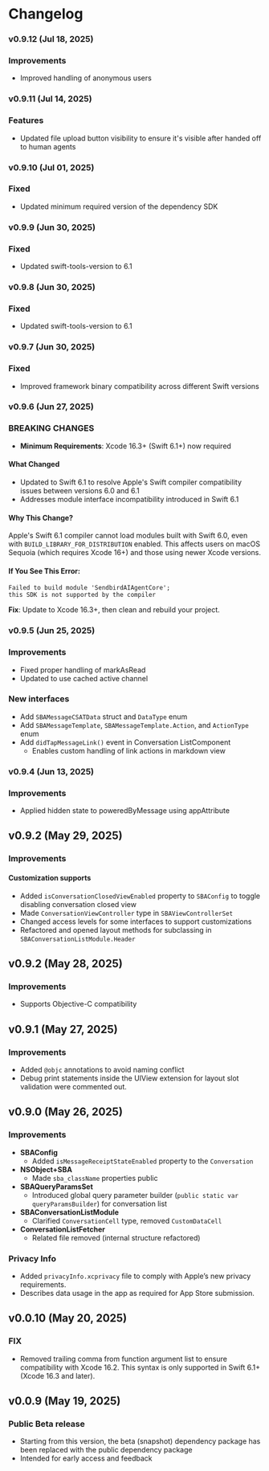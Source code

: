 # Changelog

### v0.9.12 (Jul 18, 2025)

### Improvements

- Improved handling of anonymous users

### v0.9.11 (Jul 14, 2025)

### Features
- Updated file upload button visibility to ensure it's visible after handed off to human agents

### v0.9.10 (Jul 01, 2025)

### Fixed
- Updated minimum required version of the dependency SDK

### v0.9.9 (Jun 30, 2025)

### Fixed
- Updated swift-tools-version to 6.1

### v0.9.8 (Jun 30, 2025)

### Fixed
- Updated swift-tools-version to 6.1

### v0.9.7 (Jun 30, 2025)

### Fixed
- Improved framework binary compatibility across different Swift versions

### v0.9.6 (Jun 27, 2025)

### BREAKING CHANGES
- **Minimum Requirements**: Xcode 16.3+ (Swift 6.1+) now required

#### What Changed
- Updated to Swift 6.1 to resolve Apple's Swift compiler compatibility issues between versions 6.0 and 6.1
- Addresses module interface incompatibility introduced in Swift 6.1

#### Why This Change?
Apple's Swift 6.1 compiler cannot load modules built with Swift 6.0, even with `BUILD_LIBRARY_FOR_DISTRIBUTION` enabled. This affects users on macOS Sequoia (which requires Xcode 16+) and those using newer Xcode versions.

#### If You See This Error:
```
Failed to build module 'SendbirdAIAgentCore'; 
this SDK is not supported by the compiler
```
**Fix**: Update to Xcode 16.3+, then clean and rebuild your project.

### v0.9.5 (Jun 25, 2025)

### Improvements

- Fixed proper handling of markAsRead
- Updated to use cached active channel

### New interfaces

- Add `SBAMessageCSATData` struct and `DataType` enum
- Add `SBAMessageTemplate`, `SBAMessageTemplate.Action`, and `ActionType` enum
- Add `didTapMessageLink()` event in Conversation ListComponent
  - Enables custom handling of link actions in markdown view

### v0.9.4 (Jun 13, 2025)

### Improvements
- Applied hidden state to poweredByMessage using appAttribute

## v0.9.2 (May 29, 2025)
### Improvements
#### Customization supports
- Added `isConversationClosedViewEnabled` property to `SBAConfig` to toggle disabling conversation closed view
- Made `ConversationViewController` type in `SBAViewControllerSet`
- Changed access levels for some interfaces to support customizations
- Refactored and opened layout methods for subclassing in `SBAConversationListModule.Header`

## v0.9.2 (May 28, 2025)
### Improvements
- Supports Objective-C compatibility

## v0.9.1 (May 27, 2025)
### Improvements
- Added `@objc` annotations to avoid naming conflict
- Debug print statements inside the UIView extension for layout slot validation were commented out.

## v0.9.0 (May 26, 2025)
### Improvements
- **SBAConfig**
  - Added `isMessageReceiptStateEnabled` property to the `Conversation`
- **NSObject+SBA**
  - Made `sba_className` properties public
- **SBAQueryParamsSet**
  - Introduced global query parameter builder (`public static var queryParamsBuilder`) for conversation list
- **SBAConversationListModule**
  - Clarified `ConversationCell` type, removed `CustomDataCell`
- **ConversationListFetcher**
  - Related file removed (internal structure refactored)

### Privacy Info
- Added `privacyInfo.xcprivacy` file to comply with Apple’s new privacy requirements.
- Describes data usage in the app as required for App Store submission.

## v0.0.10 (May 20, 2025)

### FIX
- Removed trailing comma from function argument list to ensure compatibility with Xcode 16.2. This syntax is only supported in Swift 6.1+ (Xcode 16.3 and later).

## v0.0.9 (May 19, 2025)

### Public Beta release
- Starting from this version, the beta (snapshot) dependency package has been replaced with the public dependency package
- Intended for early access and feedback
